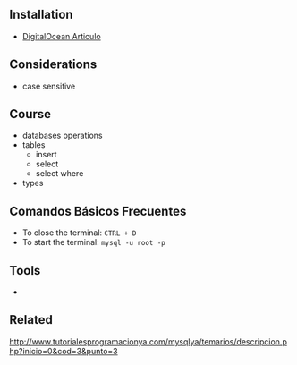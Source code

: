 ## Installation
- [DigitalOcean Articulo](https://www.digitalocean.com/community/tutorials/how-to-install-mysql-on-ubuntu-16-04)

## Considerations
- case sensitive

## Course
- databases operations
- tables
  - insert
  - select
  - select where
- types

## Comandos Básicos Frecuentes
- To close the terminal: `CTRL + D`
- To start the terminal: `mysql -u root -p`

## Tools
-

## Related

http://www.tutorialesprogramacionya.com/mysqlya/temarios/descripcion.php?inicio=0&cod=3&punto=3
